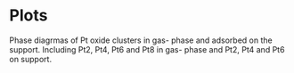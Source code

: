 # Plots
Phase diagrmas of Pt oxide clusters in gas- phase and adsorbed on the support. Including Pt2, Pt4, Pt6 and Pt8 in gas- phase and Pt2, Pt4 and Pt6 on support.
